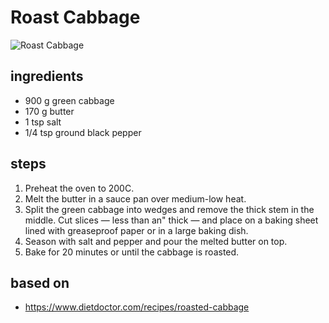 # Roast Cabbage

![Roast Cabbage](https://recipes.ratcliffefamily.org/images/roast-cabbage.jpg)

## ingredients

- 900 g green cabbage
- 170 g butter
- 1 tsp salt
- 1/4 tsp ground black pepper

## steps

1. Preheat the oven to 200C.
2. Melt the butter in a sauce pan over medium-low heat.
3. Split the green cabbage into wedges and remove the thick stem in the middle. Cut slices — less than an" thick — and place on a baking sheet lined with greaseproof paper or in a large baking dish.
4. Season with salt and pepper and pour the melted butter on top.
5. Bake for 20 minutes or until the cabbage is roasted.

## based on

- https://www.dietdoctor.com/recipes/roasted-cabbage

